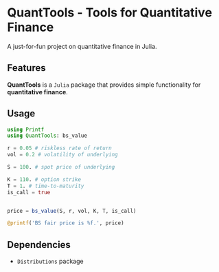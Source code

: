 # QuantTools - Tools for Quantitative Finance

A just-for-fun project on quantitative finance in Julia.

## Features

**QuantTools** is a `Julia` package that provides simple functionality for **quantitative finance**.

## Usage

```Julia
using Printf
using QuantTools: bs_value

r = 0.05 # riskless rate of return
vol = 0.2 # volatility of underlying

S = 100. # spot price of underlying

K = 110. # option strike
T = 1. # time-to-maturity
is_call = true


price = bs_value(S, r, vol, K, T, is_call)

@printf('BS fair price is %f.', price)
```

## Dependencies

- `Distributions` package
